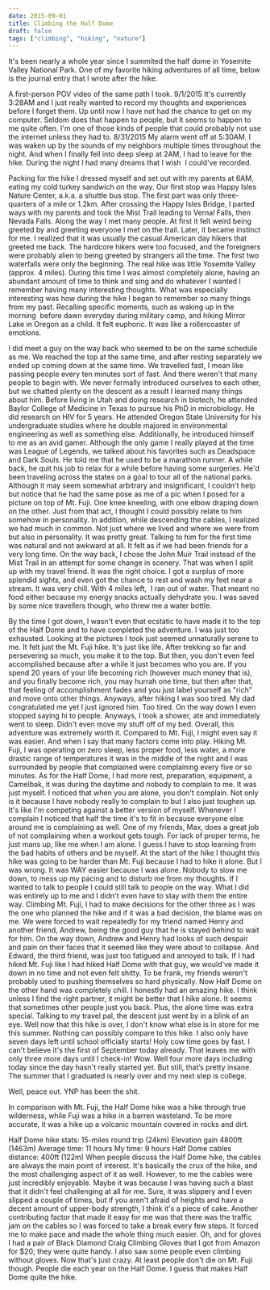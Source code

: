 ```yaml
---
date: 2015-09-01
title: Climbing the Half Dome
draft: false
tags: ["climbing", "hiking", "nature"]
---
```


It's been nearly a whole year since I summited the half dome in Yosemite Valley National Park. One of my favorite hiking adventures of all time, below is the journal entry that I wrote after the hike.

A first-person POV video of the same path I took.
9/1/2015
It's currently 3:28AM and I just really wanted to record my thoughts and experiences before I forget them. Up until now I have not had the chance to get on my computer. Seldom does that happen to people, but it seems to happen to me quite often. I'm one of those kinds of people that could probably not use the internet unless they had to.
8/31/2015
My alarm went off at 5:30AM. I was waken up by the sounds of my neighbors multiple times throughout the night. And when I finally fell into deep sleep at 2AM, I had to leave for the hike. During the night I had many dreams that I wish  I could've recorded.

Packing for the hike
I dressed myself and set out with my parents at 6AM, eating my cold turkey sandwich on the way.
Our first stop was Happy Isles Nature Center, a.k.a. a shuttle bus stop. The first part was only three-quarters of a mile or 1.2km. After crossing the Happy Isles Bridge, I parted ways with my parents and took the Mist Trail leading to Vernal Falls, then Nevada Falls.
Along the way I met many people. At first it felt weird being greeted by and greeting everyone I met on the trail. Later, it became instinct for me. I realized that it was usually the casual American day hikers that greeted me back. The hardcore hikers were too focused, and the foreigners were probably alien to being greeted by strangers all the time.
The first two waterfalls were only the beginning. The real hike was little Yosemite Valley (approx. 4 miles). During this time I was almost completely alone, having an abundant amount of time to think and sing and do whatever I wanted
I remember having many interesting thoughts.
What was especially interesting was how during the hike I began to remember so many things from my past. Recalling specific moments, such as waking up in the morning  before dawn everyday during military camp, and hiking Mirror Lake in Oregon as a child. It felt euphoric. It was like a rollercoaster of emotions.

I did meet a guy on the way back who seemed to be on the same schedule as me. We reached the top at the same time, and after resting separately we ended up coming down at the same time.
We travelled fast, I mean like passing people every ten minutes sort of fast. And there weren't that many people to begin with. We never formally introduced ourselves to each other, but we chatted plenty on the descent as a result I learned many things about him. Before living in Utah and doing research in biotech, he attended Baylor College of Medicine in Texas to pursue his PhD in microbiology. He did research on HIV for 5 years. He attended Oregon State University for his undergraduate studies where he double majored in environmental engineering as well as something else. Additionally, he introduced himself to me as an avid gamer. Although the only game I really played at the time was League of Legends, we talked about his favorites such as Deadspace and Dark Souls. He told me that he used to be a marathon runner. A while back, he quit his job to relax for a while before having some surgeries. He'd been traveling across the states on a goal to tour all of the national parks. Although it may seem somewhat arbitrary and insignificant, I couldn't help but notice that he had the same pose as me of a pic when I posed for a picture on top of Mt. Fuji. One knee kneeling, with one elbow draping down on the other. Just from that act, I thought I could possibly relate to him somehow in personality. In addition, while descending the cables, I realized we had much in common. Not just where we lived and where we were from but also in personality. It was pretty great. Talking to him for the first time was natural and not awkward at all. It felt as if we had been friends for a very long time.
On the way back, I chose the John Muir Trail instead of the Mist Trail in an attempt for some change in scenery. That was when I split up with my travel friend. It was the right choice. I got a surplus of more splendid sights, and even got the chance to rest and wash my feet near a stream. It was very chill. With 4 miles left,  I ran out of water. That meant no food either because my energy snacks actually dehydrate you. I was saved by some nice travellers though, who threw me a water bottle.

By the time I got down, I wasn't even that ecstatic to have made it to the top of the Half Dome and to have completed the adventure. I was just too exhausted. Looking at the pictures I took just seemed unnaturally serene to me. It felt just the Mt. Fuji hike. It's just like life. After trekking so far and persevering so much, you make it to the top. But then, you don't even feel accomplished because after a while it just becomes who you are. If you spend 20 years of your life becoming rich (however much money that is), and you finally become rich, you may hurrah one time, but then after that, that feeling of accomplishment fades and you just label yourself as "rich" and move onto other things.
Anyways, after hiking I was soo tired. My dad congratulated me yet I just ignored him. Too tired. On the way down I even stopped saying hi to people. Anyways, I took a shower, ate and immediately went to sleep. Didn't even move my stuff off of my bed.
Overall, this adventure was extremely worth it. Compared to Mt. Fuji, I might even say it was easier. And when I say that many factors come into play. Hiking Mt. Fuji, I was operating on zero sleep, less proper food, less water, a more drastic range of temperatures it was in the middle of the night and I was surrounded by people that complained were complaining every five or so minutes.
As for the Half Dome, I had more rest, preparation, equipment, a Camelbak, it was during the daytime and nobody to complain to me. It was just myself. I noticed that when you are alone, you don't complain. Not only is it because I have nobody really to complain to but I also just toughen up. It's like I'm competing against a better version of myself. Whenever I complain I noticed that half the time it's to fit in because everyone else around me is complaining as well. One of my friends, Max, does a great job of not complaining when a workout gets tough. For lack of proper terms, he just mans up, like me when I am alone. I guess I have to stop learning from the bad habits of others and be myself. At the start of the hike I thought this hike was going to be harder than Mt. Fuji because I had to hike it alone. But I was wrong. It was WAY easier because I was alone. Nobody to slow me down, to mess up my pacing and to disturb me from my thoughts. If I wanted to talk to people I could still talk to people on the way. What I did was entirely up to me and I didn't even have to stay with them the entire way.
Climbing Mt. Fuji, I had to make decisions for the other three as I was the one who planned the hike and if it was a bad decision, the blame was on me. We were forced to wait repeatedly for my friend named Henry and another friend, Andrew, being the good guy that he is stayed behind to wait for him. On the way down, Andrew and Henry had looks of such despair and pain on their faces that it seemed like they were about to collapse. And Edward, the third friend, was just too fatigued and annoyed to talk. If I had hiked Mt. Fuji like I had hiked Half Dome with that guy, we would've made it down in no time and not even felt shitty. To be frank, my friends weren't probably used to pushing themselves so hard physically.
Now Half Dome on the other hand was completely chill. I honestly had an amazing hike. I think unless I find the right partner, it might be better that I hike alone. It seems that sometimes other people just you back. Plus, the alone time was extra special. Talking to my travel pal, the descent just went by in a blink of an eye.
Well now that this hike is over, I don't know what else is in store for me this summer. Nothing can possibly compare to this hike. I also only have seven days left until school officially starts! Holy cow time goes by fast. I can't believe it's the first of September today already. That leaves me with only three more days until I check-in!
Wow. Well four more days including today since the day hasn't really started yet. But still, that’s pretty insane. The summer that I graduated is nearly over and my next step is college.

Well, peace out. YNP has been the shit.

In comparison with Mt. Fuji, the Half Dome hike was a hike through true wilderness, while Fuji was a hike in a barren wasteland. To be more accurate, it was a hike up a volcanic mountain covered in rocks and dirt.

Half Dome hike stats:
15-miles round trip (24km) Elevation gain 4800ft (1463m) Average time: 11 hours My time: 9 hours Half Dome cables distance: 400ft (122m)
When people discuss the Half Dome hike, the cables are always the main point of interest. It's basically the crux of the hike, and the most challenging aspect of it as well. However, to me the cables were just incredibly enjoyable. Maybe it was because I was having such a blast that it didn't feel challenging at all for me. Sure, it was slippery and I even slipped a couple of times, but if you aren't afraid of heights and have a decent amount of upper-body strength, I think it's a piece of cake. Another contributing factor that made it easy for me was that there was the traffic jam on the cables so I was forced to take a break every few steps. It forced me to make pace and made the whole thing much easier. Oh, and for gloves I had a pair of Black Diamond Craig Climbing Gloves that I got from Amazon for $20; they were quite handy. I also saw some people even climbing without gloves. Now that's just crazy.
At least people don't die on Mt. Fuji though. People die each year on the Half Dome. I guess that makes Half Dome quite the hike.

